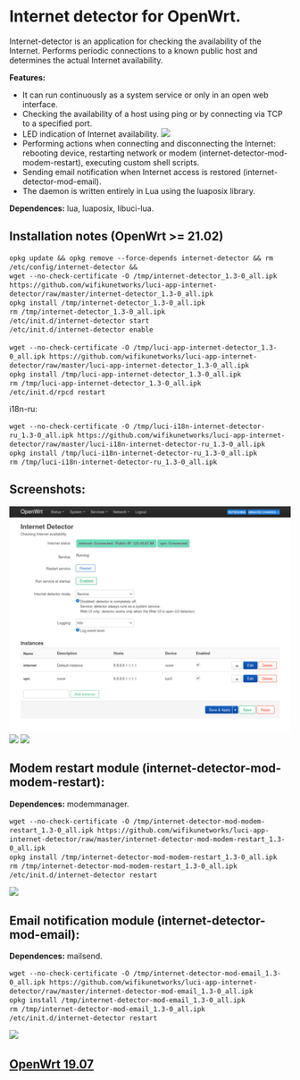 # Internet detector for OpenWrt.
Internet-detector is an application for checking the availability of the Internet. Performs periodic connections to a known public host and determines the actual Internet availability.

**Features:**
 - It can run continuously as a system service or only in an open web interface.
 - Checking the availability of a host using ping or by connecting via TCP to a specified port.
 - LED indication of Internet availability.
![](https://github.com/gSpotx2f/luci-app-internet-detector/blob/master/screenshots/internet-led.jpg)
 - Performing actions when connecting and disconnecting the Internet: rebooting device, restarting network or modem (internet-detector-mod-modem-restart), executing custom shell scripts.
 - Sending email notification when Internet access is restored (internet-detector-mod-email).
 - The daemon is written entirely in Lua using the luaposix library.

**Dependences:** lua, luaposix, libuci-lua.

## Installation notes (OpenWrt >= 21.02)

    opkg update && opkg remove --force-depends internet-detector && rm /etc/config/internet-detector &&
    wget --no-check-certificate -O /tmp/internet-detector_1.3-0_all.ipk https://github.com/wifikunetworks/luci-app-internet-detector/raw/master/internet-detector_1.3-0_all.ipk
    opkg install /tmp/internet-detector_1.3-0_all.ipk
    rm /tmp/internet-detector_1.3-0_all.ipk
    /etc/init.d/internet-detector start
    /etc/init.d/internet-detector enable

    wget --no-check-certificate -O /tmp/luci-app-internet-detector_1.3-0_all.ipk https://github.com/wifikunetworks/luci-app-internet-detector/raw/master/luci-app-internet-detector_1.3-0_all.ipk
    opkg install /tmp/luci-app-internet-detector_1.3-0_all.ipk
    rm /tmp/luci-app-internet-detector_1.3-0_all.ipk
    /etc/init.d/rpcd restart

i18n-ru:

    wget --no-check-certificate -O /tmp/luci-i18n-internet-detector-ru_1.3-0_all.ipk https://github.com/wifikunetworks/luci-app-internet-detector/raw/master/luci-i18n-internet-detector-ru_1.3-0_all.ipk
    opkg install /tmp/luci-i18n-internet-detector-ru_1.3-0_all.ipk
    rm /tmp/luci-i18n-internet-detector-ru_1.3-0_all.ipk

## Screenshots:

![](https://github.com/gSpotx2f/luci-app-internet-detector/blob/master/screenshots/01.jpg)
![](https://github.com/gSpotx2f/luci-app-internet-detector/blob/master/screenshots/02.jpg)
![](https://github.com/gSpotx2f/luci-app-internet-detector/blob/master/screenshots/03.jpg)

## Modem restart module (internet-detector-mod-modem-restart):

**Dependences:** modemmanager.

    wget --no-check-certificate -O /tmp/internet-detector-mod-modem-restart_1.3-0_all.ipk https://github.com/wifikunetworks/luci-app-internet-detector/raw/master/internet-detector-mod-modem-restart_1.3-0_all.ipk
    opkg install /tmp/internet-detector-mod-modem-restart_1.3-0_all.ipk
    rm /tmp/internet-detector-mod-modem-restart_1.3-0_all.ipk
    /etc/init.d/internet-detector restart

![](https://github.com/gSpotx2f/luci-app-internet-detector/blob/master/screenshots/04.jpg)

## Email notification module (internet-detector-mod-email):

**Dependences:** mailsend.

    wget --no-check-certificate -O /tmp/internet-detector-mod-email_1.3-0_all.ipk https://github.com/wifikunetworks/luci-app-internet-detector/raw/master/internet-detector-mod-email_1.3-0_all.ipk
    opkg install /tmp/internet-detector-mod-email_1.3-0_all.ipk
    rm /tmp/internet-detector-mod-email_1.3-0_all.ipk
    /etc/init.d/internet-detector restart

![](https://github.com/gSpotx2f/luci-app-internet-detector/blob/master/screenshots/05.jpg)

## [OpenWrt 19.07](https://github.com/gSpotx2f/luci-app-internet-detector/tree/19.07)
